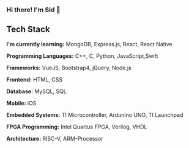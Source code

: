 ### Hi there! I'm Sid 👋

<!--
**sidkulkarni/sidkulkarni** is a ✨ _special_ ✨ repository because its `README.md` (this file) appears on your GitHub profile.

Here are some ideas to get you started:

- 🔭 I’m currently working on ...
- 🌱 I’m currently learning ...
- 👯 I’m looking to collaborate on ...
- 🤔 I’m looking for help with ...
- 💬 Ask me about ...
- 📫 How to reach me: ...
- 😄 Pronouns: ...
- ⚡ Fun fact: ...
-->


## Tech Stack ##

**I'm currently learning:** MongoDB, Express.js, React, React Native

**Programming Languages:** C++, C, Python, JavaScript,Swift

**Frameworks:** VueJS, Bootstrap4, jQuery, Node.js

**Frontend:** HTML, CSS

**Database:** MySQL, SQL

**Mobile:** iOS 

**Embedded Systems:** TI Microcontroller, Ardunino UNO, TI Launchpad

**FPGA Programming:** Intel Quartus FPGA, Verilog, VHDL

**Architecture:** RISC-V, ARM-Processor
